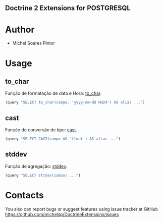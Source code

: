 ## Doctrine 2 Extensions for POSTGRESQL

Author
=======
* Michel Soares Pintor

Usage
=====
## to_char
Função de formatação de data e Hora: [to_char](http://www.postgresql.org/docs/9.3/static/functions-formatting.html).

``` clojure
(query "SELECT to_char(campo, 'yyyy-mm-dd HH24') AS alias ...")
```

## cast
Função de conversão de tipo: [cast](http://www.postgresql.org/docs/9.3/static/typeconv-func.html).

``` clojure
(query "SELECT CAST(campo AS 'float') AS alias ...")
```

## stddev
Função de agregação: [stddev](http://www.postgresql.org/docs/9.3/static/functions-aggregate.html).

``` clojure
(query "SELECT sttdev(campo) ...")
```

Contacts
========
You also can report bugs or suggest features using issue tracker at GitHub
https://github.com/michelsp/DoctrineExtensions/issues